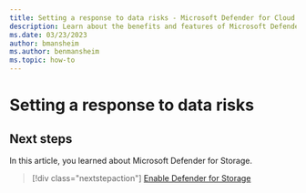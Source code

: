 ```yaml
---
title: Setting a response to data risks - Microsoft Defender for Cloud
description: Learn about the benefits and features of Microsoft Defender for Storage .
ms.date: 03/23/2023
author: bmansheim
ms.author: benmansheim
ms.topic: how-to
---
```


# Setting a response to data risks



## Next steps

In this article, you learned about Microsoft Defender for Storage. 

> [!div class="nextstepaction"]
> [Enable Defender for Storage](enable-enhanced-security.md)
